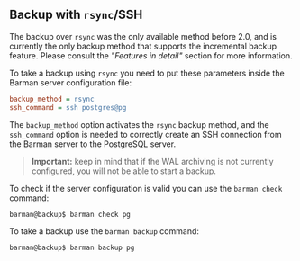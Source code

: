 ## Backup with `rsync`/SSH

The backup over `rsync` was the only available method before 2.0, and
is currently the only backup method that supports the incremental
backup feature. Please consult the _"Features in detail"_ section for
more information.

To take a backup using `rsync` you need to put these parameters inside
the Barman server configuration file:

``` ini
backup_method = rsync
ssh_command = ssh postgres@pg
```

The `backup_method` option activates the `rsync` backup method, and
the `ssh_command` option is needed to correctly create an SSH
connection from the Barman server to the PostgreSQL server.

> **Important:** keep in mind that if the WAL archiving is not
> currently configured, you will not be able to start a backup.

To check if the server configuration is valid you can use the `barman
check` command:

``` bash
barman@backup$ barman check pg
```

To take a backup use the `barman backup` command:

``` bash
barman@backup$ barman backup pg
```

